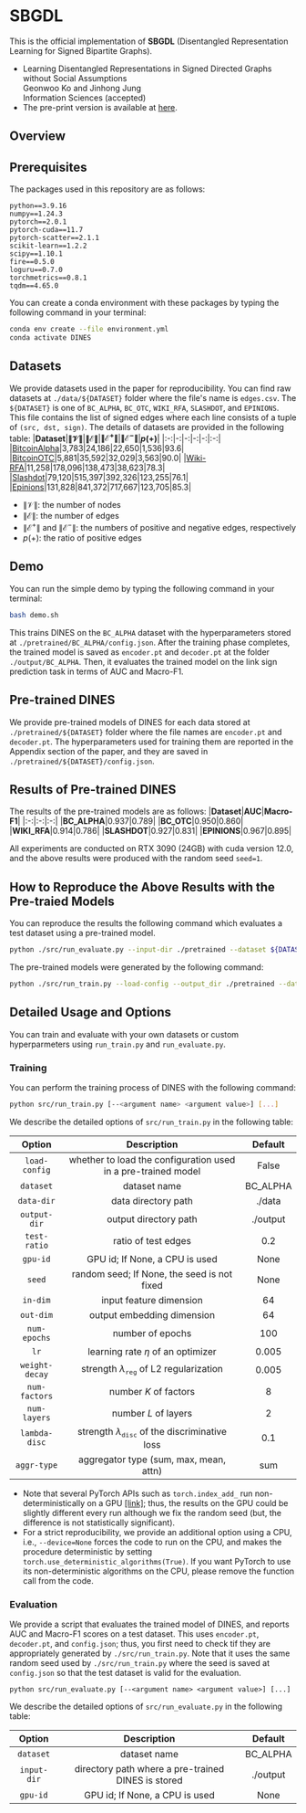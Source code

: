 # SBGDL
This is the official implementation of **SBGDL** (Disentangled Representation Learning for Signed Bipartite Graphs). 

* Learning Disentangled Representations in Signed Directed Graphs without Social Assumptions <br/>
  Geonwoo Ko and Jinhong Jung<br/>
  Information Sciences (accepted)
* The pre-print version is available at [here](https://arxiv.org/abs/2307.03077).

## Overview


## Prerequisites
The packages used in this repository are as follows:
```
python==3.9.16
numpy==1.24.3
pytorch==2.0.1
pytorch-cuda==11.7
pytorch-scatter==2.1.1
scikit-learn==1.2.2
scipy==1.10.1
fire==0.5.0
loguru==0.7.0
torchmetrics==0.8.1
tqdm==4.65.0
```
You can create a conda environment with these packages by typing the following command in your terminal:
```bash
conda env create --file environment.yml
conda activate DINES
```

## Datasets 
We provide datasets used in the paper for reproducibility. 
You can find raw datasets at `./data/${DATASET}` folder where the file's name is `edges.csv`. 
The `${DATASET}` is one of `BC_ALPHA`, `BC_OTC`, `WIKI_RFA`, `SLASHDOT`, and `EPINIONS`.
This file contains the list of signed edges where each line consists of a tuple of `(src, dst, sign)`.
The details of datasets are provided in the following table:
|**Dataset**|**$\|\mathcal{V}\|$**|**$\|\mathcal{E}\|$**|**$\|\mathcal{E}^{+}\|$**|**$\|\mathcal{E}^{-}\|$**|**$p$(+)**|
|:-:|-:|-:|-:|-:|:-:|
|[BitcoinAlpha](https://snap.stanford.edu/data/soc-sign-bitcoin-alpha.html)|3,783|24,186|22,650|1,536|93.6|
|[BitcoinOTC](https://snap.stanford.edu/data/soc-sign-bitcoin-otc.html)|5,881|35,592|32,029|3,563|90.0|
|[Wiki-RFA](https://snap.stanford.edu/data/wiki-RfA.html)|11,258|178,096|138,473|38,623|78.3|
|[Slashdot](http://konect.cc/networks/slashdot-zoo)|79,120|515,397|392,326|123,255|76.1|
|[Epinions](https://snap.stanford.edu/data/soc-sign-epinions.html)|131,828|841,372|717,667|123,705|85.3|
* $\|\mathcal{V}\|$: the number of nodes
* $\|\mathcal{E}\|$: the number of edges
* $\|\mathcal{E}^{+}\|$ and $\|\mathcal{E}^{-}\|$: the numbers of positive and negative edges, respectively
* $p$(+): the ratio of positive edges

## Demo
You can run the simple demo by typing the following command in your terminal:
```bash
bash demo.sh
```

This trains DINES on the `BC_ALPHA` dataset with the hyperparameters stored at `./pretrained/BC_ALPHA/config.json`. 
After the training phase completes, the trained model is saved as `encoder.pt` and `decoder.pt` at the folder `./output/BC_ALPHA`. 
Then, it evaluates the trained model on the link sign prediction task in terms of AUC and Macro-F1.

## Pre-trained DINES
We provide pre-trained models of DINES for each data stored at `./pretrained/${DATASET}` folder where the file names are `encoder.pt` and `decoder.pt`.
The hyperparameters used for training them are reported in the Appendix section of the paper, and they are saved in `./pretrained/${DATASET}/config.json`.

## Results of Pre-trained DINES
The results of the pre-trained models are as follows:
|**Dataset**|**AUC**|**Macro-F1**|
|:-:|:-:|:-:|
|**BC_ALPHA**|0.937|0.789|
|**BC_OTC**|0.950|0.860|
|**WIKI_RFA**|0.914|0.786|
|**SLASHDOT**|0.927|0.831|
|**EPINIONS**|0.967|0.895|

All experiments are conducted on RTX 3090 (24GB) with cuda version 12.0, and the above results were produced with the random seed `seed=1`.

## How to Reproduce the Above Results with the Pre-traied Models
You can reproduce the results the following command which evaluates a test dataset using a pre-trained model.

```bash
python ./src/run_evaluate.py --input-dir ./pretrained --dataset ${DATASET} --gpu-id ${GPU_ID}
```

The pre-trained models were generated by the following command:

```bash
python ./src/run_train.py --load-config --output_dir ./pretrained --dataset ${DATASET} --seed 1 
```

## Detailed Usage and Options
You can train and evaluate with your own datasets or custom hyperparmeters using `run_train.py` and `run_evaluate.py`.

### Training
You can perform the training process of DINES with the following command:
```bash
python src/run_train.py [--<argument name> <argument value>] [...]
```
We describe the detailed options of `src/run_train.py` in the following table:

|**Option**|**Description**|**Default**|
|:-:|:-:|:-:|
|`load-config`|whether to load the configuration used in a pre-trained model|False|
|`dataset`|dataset name|BC_ALPHA|
|`data-dir`|data directory path|./data|
|`output-dir`|output directory path|./output|
|`test-ratio`|ratio of test edges|0.2|
|`gpu-id`|GPU id; If None, a CPU is used|None|
|`seed`|random seed; If None, the seed is not fixed|None|
|`in-dim`|input feature dimension|64|
|`out-dim`|output embedding dimension|64|
|`num-epochs`|number of epochs|100|
|`lr`|learning rate $\eta$ of an optimizer|0.005|
|`weight-decay`|strength $\lambda_{\texttt{reg}}$ of L2 regularization|0.005|
|`num-factors`|number $K$ of factors |8|
|`num-layers`|number $L$ of layers |2|
|`lambda-disc`|strength $\lambda_{\texttt{disc}}$ of the discriminative loss|0.1|
|`aggr-type`|aggregator type (sum, max, mean, attn) |sum|

* Note that several PyTorch APIs such as `torch.index_add_` run non-deterministically on a GPU [[link]](https://pytorch.org/docs/stable/notes/randomness.html); thus, the results on the GPU could be slightly different every run although we fix the random seed (but, the difference is not statistically significant). 
* For a strict reproducibility, we provide an additional option using a CPU, i.e., `--device=None` forces the code to run on the CPU, and makes the procedure deterministic by setting `torch.use_deterministic_algorithms(True)`. If you want PyTorch to use its non-deterministic algorithms on the CPU, please remove the function call from the code.


### Evaluation
We provide a script that evaluates the trained model of DINES, and reports AUC and Macro-F1 scores on a test dataset.
This uses `encoder.pt`, `decoder.pt`, and `config.json`; thus, you first need to check tif they are appropriately generated by `./src/run_train.py`. Note that it uses the same random seed used by `./src/run_train.py` where the seed is saved at `config.json` so that the test dataset is valid for the evaluation.

```
python src/run_evaluate.py [--<argument name> <argument value>] [...]
```

We describe the detailed options of `src/run_evaluate.py` in the following table:

|**Option**|**Description**|**Default**|
|:-:|:-:|:-:|
|`dataset`|dataset name|BC_ALPHA|
|`input-dir`|directory path where a pre-trained DINES is stored|./output|
|`gpu-id`|GPU id; If None, a CPU is used|None|
